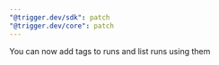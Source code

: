 ```yaml
---
"@trigger.dev/sdk": patch
"@trigger.dev/core": patch
---
```


You can now add tags to runs and list runs using them
